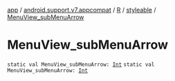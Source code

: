 [app](../../../index.md) / [android.support.v7.appcompat](../../index.md) / [R](../index.md) / [styleable](index.md) / [MenuView_subMenuArrow](.)

# MenuView_subMenuArrow

`static val MenuView_subMenuArrow: `[`Int`](https://kotlinlang.org/api/latest/jvm/stdlib/kotlin/-int/index.html)
`static val MenuView_subMenuArrow: `[`Int`](https://kotlinlang.org/api/latest/jvm/stdlib/kotlin/-int/index.html)